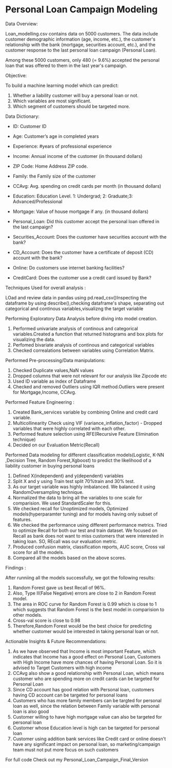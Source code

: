 # Personal Loan Campaign Modeling 

Data Overview:

Loan_modelling.csv contains data on 5000 customers. The data include customer demographic information (age, income, etc.), the customer's relationship with the bank (mortgage, securities account, etc.), and the customer response to the last personal loan campaign (Personal Loan).

Among these 5000 customers, only 480 (= 9.6%) accepted the personal loan that was offered to them in the last year's campaign.


Objective:

To build a machine learning model which can predict:

1) Whether a liability customer will buy a personal loan or not.
2) Which variables are most significant.
3) Which segment of customers should be targeted more.


Data Dictionary:

- ID: Customer ID

- Age: Customer’s age in completed years

- Experience: #years of professional experience

- Income: Annual income of the customer (in thousand dollars)

- ZIP Code: Home Address ZIP code.

- Family: the Family size of the customer

- CCAvg: Avg. spending on credit cards per month (in thousand dollars)

- Education: Education Level. 1: Undergrad; 2: Graduate;3: Advanced/Professional

- Mortgage: Value of house mortgage if any. (in thousand dollars)

- Personal_Loan: Did this customer accept the personal loan offered in the last campaign?

- Securities_Account: Does the customer have securities account with the bank?

- CD_Account: Does the customer have a certificate of deposit (CD) account with the bank?

- Online: Do customers use internet banking facilities?

- CreditCard: Does the customer use a credit card issued by Bank?


Techniques Used for overall analysis :

LOad and review data in pandas  using pd.read_csv()Inspecting the dataframe by using describe(),checking dataframe's shape, separating out categorical and  continous variables,visualizng the target variable

Performing Exploratory Data Analysis before diving into model creation.

1) Performed univariate analysis of continous  and categorical variables.Created a function that returned histograms and box plots for visualizing the data.
2) Perfomed bivariate analysis of continous and categorical variables
3) Checked correalations between variables using Correlation Matrix.
     
Performed Pre-processing/Data manipulations:

1) Checked Duplicate values,NaN values
2) Dropped columns that were not relevant for our analysis like Zipcode etc
3) Used ID variable as index of Dataframe
4) Checked and removed Outliers using IQR method.Outliers were  present for Mortgage,Income, CCAvg.
    
Performed Feature Engineering :

1) Created Bank_services variable by combining Online and credit card variable.
2) Multicollinearity Check using VIF (variance_inflation_factor)
        - Dropped variables that were highly correlated with each other.
3) Performed feature selection using RFE(Recursive Feature Elimination technique)
4) Decided on our Evaluation Metric(Recall)
    
Performed Data modeling for different classification models(Logistic, K-NN ,Decision Tree, Random Forest,Xgboost) to predict the likelihood of a liability customer in buying personal loans

1) Defined X(independent) and y(dependent) variables
2) Split X and y using Train test split 70%train and 30% test.
3) As our target variable was highly imbalanced. We balanced it using RandomOversampling technique.
4) Normalized the data to bring all the variables to one scale for comparision. We used StandardScaler for this. 
5) We checked  recall for  Unoptimized models, Optimized models(hyperparamter tuning) and  for models having only subset of features.
6) We checked the performance using different performance metrics. Tried to optimize Recall for both our test and train dataset. We focused on Recall as bank does not want to miss customers that were interested in taking loan. SO, REcall was our evaluation metric. 
7) Produced confusion matrix, classification reports, AUC score, Cross val score for all the models. 
8) Compared all the models based on the above scores.
    
Findings :

After runniing all the models successfully, we got the following results:

1) Random Forest gave us best Recall of 96%.
2) Also, Type II(False Negative) errors are close to 2 in Random Forest model.
3) The area in ROC curve for Random Forest is 0.99 which is close to 1 which suggests that Random Forest is the best model in comparision to other models.
4) Cross-val score is close to 0.98
5) Therefore,Random Forest would be the best choice for predicting whether customer would be interested in taking personal loan or not.
      
      
Actionable Insights & Future Recommendations:

1) As we have observed that Income is most important Feature, which indicates that Income has a good effect on Personal Loan, Customers with High Income have more chances of having Personal Loan. So it is advised to Target Customers with high income
2) CCAvg also show a good relationship with Personal Loan, which means customer who are spending more on credit cards can be targeted for Personal Loan
3) Since CD account has good relation with Personal loan, customers having CD account can be targeted for personal loans
4) Customers who has more family members can be targted for personal loan as well, since the relation between Family variable with   personal loan is also good
5) Customer willing to have high mortgage value can also be targeted for personal loan
6) Customer whose Education level is high can be targeted for personal loan
7) Customer using addition bank services like Credit card or online doesn't have any significant impact on personal loan, so   marketing/campaign team must not put more focus on such customers
     
     
For full code Check out my Personal_Loan_Campaign_Final_Version 